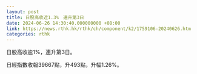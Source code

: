```yaml
---
layout: post
title: 日股高收近1.3%　連升第3日
date: 2024-06-26 14:30:40.000000000 +08:00
link: https://news.rthk.hk/rthk/ch/component/k2/1759106-20240626.htm
categories: rthk
---
```


日股高收逾1%，連升第3日。

日經指數收報39667點，升493點，升幅1.26%。
